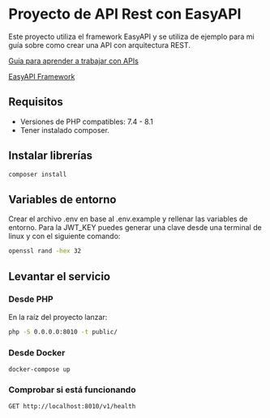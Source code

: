# Proyecto de API Rest con EasyAPI

Este proyecto utiliza el framework EasyAPI y se utiliza de ejemplo para mi guía sobre como crear una API con arquitectura REST.

[Guía para aprender a trabajar con APIs](https://cosasdedevs.com/posts/guia-aprende-trabajar-con-apis/)

[EasyAPI Framework](https://packagist.org/packages/albertorc87/easyapi)

## Requisitos

- Versiones de PHP compatibles: 7.4 - 8.1
- Tener instalado composer.

## Instalar librerías

```bash
composer install
```

## Variables de entorno

Crear el archivo .env en base al .env.example y rellenar las variables de entorno. Para la JWT_KEY puedes generar una clave desde una terminal de linux y con el siguiente comando:

```bash
openssl rand -hex 32
```

## Levantar el servicio

### Desde PHP

En la raíz del proyecto lanzar:

```bash
php -S 0.0.0.0:8010 -t public/
```

### Desde Docker

```
docker-compose up
```

### Comprobar si está funcionando

    GET http://localhost:8010/v1/health